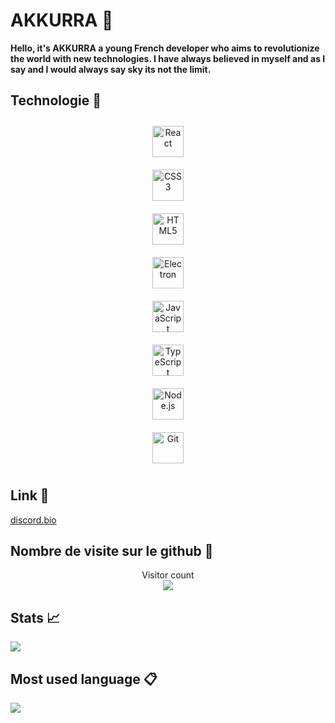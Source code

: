 # AKKURRA 📒


**Hello, it's AKKURRA a young French developer who aims to revolutionize the world with new technologies. I have always believed in myself and as I say and I would always say sky its not the limit.**

## Technologie 🧬

<div align="center">  
<img style="margin: 10px" src="https://profilinator.rishav.dev/skills-assets/react-original-wordmark.svg" alt="React" height="50" />  
  <br>
<img style="margin: 10px" src="https://profilinator.rishav.dev/skills-assets/css3-original-wordmark.svg" alt="CSS3" height="50" />  
  <br>
<img style="margin: 10px" src="https://profilinator.rishav.dev/skills-assets/html5-original-wordmark.svg" alt="HTML5" height="50" />  
  <br>
<img style="margin: 10px" src="https://profilinator.rishav.dev/skills-assets/electron-original.svg" alt="Electron" height="50" />  
  <br>
<img style="margin: 10px" src="https://profilinator.rishav.dev/skills-assets/javascript-original.svg" alt="JavaScript" height="50" /> 
  <br>
<img style="margin: 10px" src="https://profilinator.rishav.dev/skills-assets/typescript-original.svg" alt="TypeScript" height="50" />  
  <br>
<img style="margin: 10px" src="https://profilinator.rishav.dev/skills-assets/nodejs-original-wordmark.svg" alt="Node.js" height="50" />  
  <br>
<img style="margin: 10px" src="https://profilinator.rishav.dev/skills-assets/git-scm-icon.svg" alt="Git" height="50" />  
</div>

</td><td valign="top" width="33%">

## Link 📎
[discord.bio](https://dsc.bio/6615)    

## Nombre de visite sur le github 📌
<p align="center"> 
  Visitor count<br>
  <img src="https://profile-counter.glitch.me/AKKURRAX/count.svg" />
</p>


## Stats 📈   
<img src="https://github-readme-stats.vercel.app/api?username=AKKURRAX&show_icons=true&hide_border=true">

## Most used language 📋
 <img src="https://github-readme-stats.vercel.app/api/top-langs?username=AKKURRAX&show_icons=true&theme=tokyonight&layout=compact">    


 


